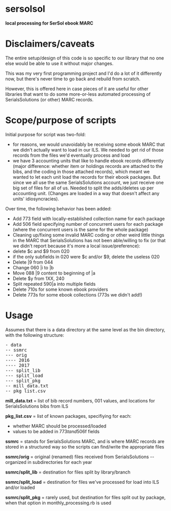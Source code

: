 # sersolsol
**local processing for SerSol ebook MARC**

# Disclaimers/caveats #
The entire setup/design of this code is so specific to our library that no one else would be able to use it without major changes.

This was my very first programming project and I'd do a lot of it differently now, but there's never time to go back and rebuild from scratch.

However, this is offered here in case pieces of it are useful for other libraries that want to do some more-or-less automated processing of SerialsSolutions (or other) MARC records.

# Scope/purpose of scripts #
Initial purpose for script was two-fold:
- for reasons, we would unavoidably be receiving some ebook MARC that we didn't actually want to load in our ILS. We needed to get rid of those records from the files we'd eventually process and load
- we have 3 accounting units that like to handle ebook records differently (major difference: whether item or holdings records are attached to the bibs, and the coding in those attached records), which meant we wanted to let each unit load the records for their ebook packages. But since we all use the same SerialsSolutions account, we just receive one big set of files for all of us. Needed to split the adds/deletes up per accounting unit. (Changes are loaded in a way that doesn't affect any units' idiosyncracies).

Over time, the following behavior has been added:
- Add 773 field with locally-established collection name for each package
- Add 506 field specifying number of concurrent users for each package (where the concurrent users is the same for the whole package)
- Cleaning up/fixing some invalid MARC coding or other weird little things in the MARC that SerialsSolutions has not been able/willing to fix (or that we didn't report because it's more a local issue/preference):
 - delete $c and $9 from 020
 - if the only subfields in 020 were $c and/or $9, delete the useless 020
 - Delete |9 from 044
 - Change 060 |i to |b
 - Move 088 |9 content to beginning of |a
 - Delete $y from 1XX, 240
 - Split repeated 590|a into multiple fields
 - Delete 710s for some known ebook providers
 - Delete 773s for some ebook collections (773s we didn't add!)

# Usage #
Assumes that there is a data directory at the same level as the bin directory, with the following structure:
<pre>- data
-- ssmrc
--- orig
---- 2016
---- 2017
--- split_lib
--- split_load
--- split_pkg
-- mill_data.txt
-- pkg_list.csv</pre>

**mill_data.txt** = list of bib record numbers, 001 values, and locations for SerialsSolutions bibs from ILS

**pkg_list.csv** = list of known packages, specifiying for each:
- whether MARC should be processed/loaded
- values to be added in 773$t and 506$f fields

**ssmrc** = stands for SerialsSolutions MARC, and is where MARC records are stored in a structured way so the scripts can find/write the appropriate files

**ssmrc/orig** = original (renamed) files received from SerialsSolutions -- organized in subdirectories for each year

**ssmrc/split_lib** = destination for files split by library/branch

**ssmrc/split_load** = destination for files we've processed for load into ILS and/or loaded

**ssmrc/split_pkg** = rarely used, but destination for files split out by package, when that option in monthly_processing.rb is used
